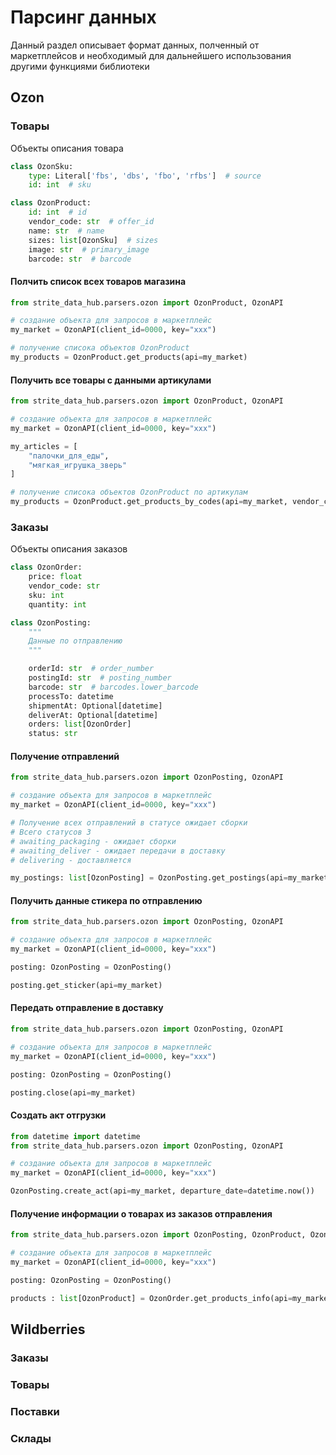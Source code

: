 # Парсинг данных

Данный раздел описывает формат данных, полченный от маркетплейсов
и необходимый для дальнейшего использования другими функциями
библиотеки

## Ozon

### Товары

Объекты описания товара

```python
class OzonSku:
    type: Literal['fbs', 'dbs', 'fbo', 'rfbs']  # source
    id: int  # sku

class OzonProduct:
    id: int  # id
    vendor_code: str  # offer_id
    name: str  # name
    sizes: list[OzonSku]  # sizes
    image: str  # primary_image
    barcode: str  # barcode
```

#### Полчить список всех товаров магазина
```python
from strite_data_hub.parsers.ozon import OzonProduct, OzonAPI

# создание объекта для запросов в маркетплейс
my_market = OzonAPI(client_id=0000, key="xxx")

# получение списока объектов OzonProduct
my_products = OzonProduct.get_products(api=my_market) 
```

#### Получить все товары с данными артикулами
```python
from strite_data_hub.parsers.ozon import OzonProduct, OzonAPI

# создание объекта для запросов в маркетплейс
my_market = OzonAPI(client_id=0000, key="xxx")

my_articles = [
    "палочки_для_еды",
    "мягкая_игрушка_зверь"
]

# получение списока объектов OzonProduct по артикулам
my_products = OzonProduct.get_products_by_codes(api=my_market, vendor_codes=my_articles) 
```

### Заказы

Объекты описания заказов

```python
class OzonOrder:
    price: float
    vendor_code: str
    sku: int
    quantity: int

class OzonPosting:
    """
    Данные по отправлению
    """

    orderId: str  # order_number
    postingId: str  # posting_number
    barcode: str  # barcodes.lower_barcode
    processTo: datetime
    shipmentAt: Optional[datetime]
    deliverAt: Optional[datetime]
    orders: list[OzonOrder]
    status: str
```

#### Получение отправлений

```python
from strite_data_hub.parsers.ozon import OzonPosting, OzonAPI

# создание объекта для запросов в маркетплейс
my_market = OzonAPI(client_id=0000, key="xxx")

# Получение всех отправлений в статусе ожидает сборки
# Всего статусов 3
# awaiting_packaging - ожидает сборки
# awaiting_deliver - ожидает передачи в доставку
# delivering - доставляется

my_postings: list[OzonPosting] = OzonPosting.get_postings(api=my_market, status="awaiting_packaging")
```

#### Получить данные стикера по отправлению
```python
from strite_data_hub.parsers.ozon import OzonPosting, OzonAPI

# создание объекта для запросов в маркетплейс
my_market = OzonAPI(client_id=0000, key="xxx")

posting: OzonPosting = OzonPosting()

posting.get_sticker(api=my_market)
```

#### Передать отправление в доставку
```python
from strite_data_hub.parsers.ozon import OzonPosting, OzonAPI

# создание объекта для запросов в маркетплейс
my_market = OzonAPI(client_id=0000, key="xxx")

posting: OzonPosting = OzonPosting()

posting.close(api=my_market)
```

#### Создать акт отгрузки
```python
from datetime import datetime
from strite_data_hub.parsers.ozon import OzonPosting, OzonAPI

# создание объекта для запросов в маркетплейс
my_market = OzonAPI(client_id=0000, key="xxx")

OzonPosting.create_act(api=my_market, departure_date=datetime.now())
```

#### Получение информации о товарах из заказов отправления
```python
from strite_data_hub.parsers.ozon import OzonPosting, OzonProduct, OzonAPI, OzonOrder

# создание объекта для запросов в маркетплейс
my_market = OzonAPI(client_id=0000, key="xxx")

posting: OzonPosting = OzonPosting()

products : list[OzonProduct] = OzonOrder.get_products_info(api=my_market, orders=posting.orders)
```


## Wildberries

### Заказы

### Товары

### Поставки

### Склады